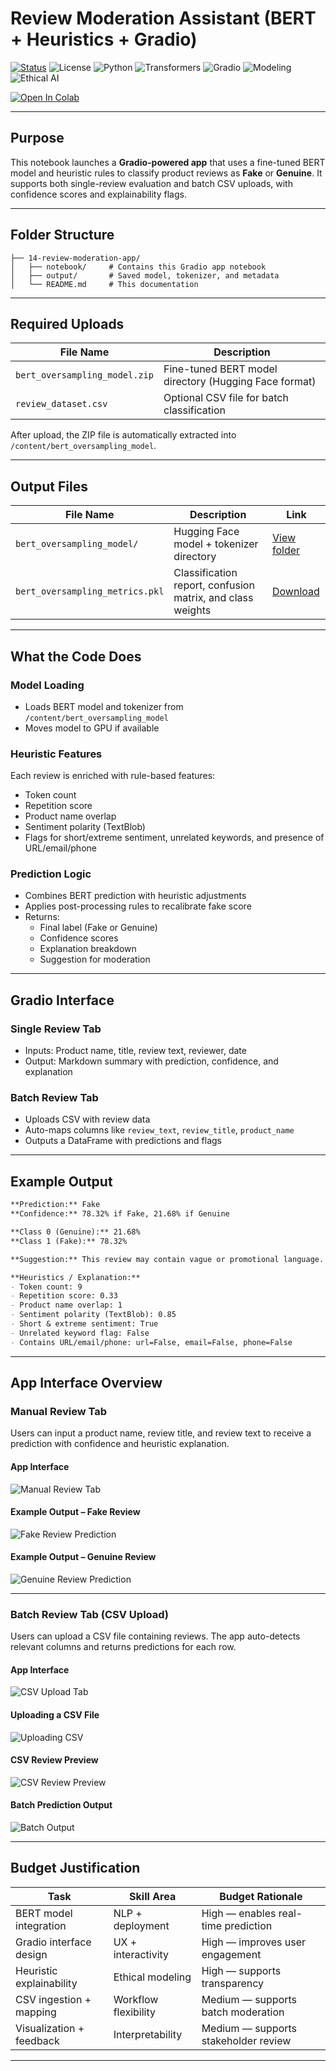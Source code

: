 #  Review Moderation Assistant (BERT + Heuristics + Gradio)

[![Status](https://img.shields.io/badge/status-live-green)](https://github.com/cwattsnogueira/rating-predictor-spam-detection-review-summarizer)
![License](https://img.shields.io/badge/license-MIT-blue)
![Python](https://img.shields.io/badge/python-3.10%2B-yellow)
![Transformers](https://img.shields.io/badge/transformers-BERT%20base-lightblue)
![Gradio](https://img.shields.io/badge/UI-gradio%20interactive-orange)
![Modeling](https://img.shields.io/badge/modeling-review--moderation-purple)
![Ethical AI](https://img.shields.io/badge/ethics-transparency--aware-green)

<a href="https://colab.research.google.com/github/cwattsnogueira/rating-predictor-spam-detection-review-summarizer/blob/main/14_ReviewModerationAssistant.ipynb" target="_parent">
  <img src="https://colab.research.google.com/assets/colab-badge.svg" alt="Open In Colab"/>
</a>

---

##  Purpose

This notebook launches a **Gradio-powered app** that uses a fine-tuned BERT model and heuristic rules to classify product reviews as **Fake** or **Genuine**. It supports both single-review evaluation and batch CSV uploads, with confidence scores and explainability flags.

---

##  Folder Structure

```
├── 14-review-moderation-app/
│   ├── notebook/     # Contains this Gradio app notebook
│   ├── output/       # Saved model, tokenizer, and metadata
│   └── README.md     # This documentation
```

---

##  Required Uploads

| File Name                      | Description                                 |
|-------------------------------|---------------------------------------------|
| `bert_oversampling_model.zip` | Fine-tuned BERT model directory (Hugging Face format) |
| `review_dataset.csv`          | Optional CSV file for batch classification  |

After upload, the ZIP file is automatically extracted into `/content/bert_oversampling_model`.

---

##  Output Files

| File Name                     | Description                                 | Link |
|------------------------------|---------------------------------------------|------|
| `bert_oversampling_model/`   | Hugging Face model + tokenizer directory    | [View folder](./output/bert_oversampling_model/) |
| `bert_oversampling_metrics.pkl` | Classification report, confusion matrix, and class weights | [Download](./output/bert_oversampling_metrics.pkl) |

---

##  What the Code Does

###  Model Loading

- Loads BERT model and tokenizer from `/content/bert_oversampling_model`
- Moves model to GPU if available

###  Heuristic Features

Each review is enriched with rule-based features:

- Token count
- Repetition score
- Product name overlap
- Sentiment polarity (TextBlob)
- Flags for short/extreme sentiment, unrelated keywords, and presence of URL/email/phone

###  Prediction Logic

- Combines BERT prediction with heuristic adjustments
- Applies post-processing rules to recalibrate fake score
- Returns:
  - Final label (Fake or Genuine)
  - Confidence scores
  - Explanation breakdown
  - Suggestion for moderation

---

##  Gradio Interface

###  Single Review Tab

- Inputs: Product name, title, review text, reviewer, date
- Output: Markdown summary with prediction, confidence, and explanation

###  Batch Review Tab

- Uploads CSV with review data
- Auto-maps columns like `review_text`, `review_title`, `product_name`
- Outputs a DataFrame with predictions and flags

---

##  Example Output

```markdown
**Prediction:** Fake  
**Confidence:** 78.32% if Fake, 21.68% if Genuine  

**Class 0 (Genuine):** 21.68%  
**Class 1 (Fake):** 78.32%  

**Suggestion:** This review may contain vague or promotional language. Manual check advised.

**Heuristics / Explanation:**
- Token count: 9
- Repetition score: 0.33
- Product name overlap: 1
- Sentiment polarity (TextBlob): 0.85
- Short & extreme sentiment: True
- Unrelated keyword flag: False
- Contains URL/email/phone: url=False, email=False, phone=False
```

---

##  App Interface Overview

###  Manual Review Tab

Users can input a product name, review title, and review text to receive a prediction with confidence and heuristic explanation.

####  App Interface

![Manual Review Tab](./output/app1.png)

####  Example Output – Fake Review

![Fake Review Prediction](./output/fakerev.png)

####  Example Output – Genuine Review

![Genuine Review Prediction](./output/genuninerev.png)

---

###  Batch Review Tab (CSV Upload)

Users can upload a CSV file containing reviews. The app auto-detects relevant columns and returns predictions for each row.

####  App Interface

![CSV Upload Tab](./output/app2.png)

####  Uploading a CSV File

![Uploading CSV](./output/dropcsv.png)

####  CSV Review Preview

![CSV Review Preview](./output/reviewlistreview.png)

####  Batch Prediction Output

![Batch Output](./output/runcsv.png)

---

##  Budget Justification

| Task                              | Skill Area               | Budget Rationale |
|-----------------------------------|--------------------------|------------------|
| BERT model integration            | NLP + deployment         | High — enables real-time prediction |
| Gradio interface design           | UX + interactivity       | High — improves user engagement |
| Heuristic explainability          | Ethical modeling         | High — supports transparency |
| CSV ingestion + mapping           | Workflow flexibility     | Medium — supports batch moderation |
| Visualization + feedback          | Interpretability         | Medium — supports stakeholder review |


---

